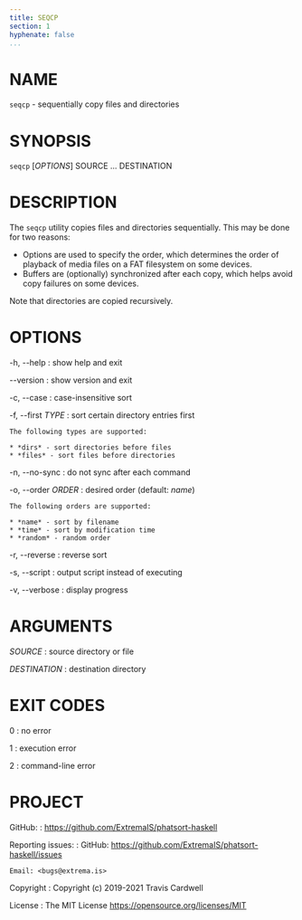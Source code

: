 ```yaml
---
title: SEQCP
section: 1
hyphenate: false
...
```


# NAME

`seqcp` - sequentially copy files and directories

# SYNOPSIS

`seqcp` [*OPTIONS*] SOURCE ... DESTINATION

# DESCRIPTION

The `seqcp` utility copies files and directories sequentially.  This may be
done for two reasons:

* Options are used to specify the order, which determines the order of
  playback of media files on a FAT filesystem on some devices.
* Buffers are (optionally) synchronized after each copy, which helps avoid
  copy failures on some devices.

Note that directories are copied recursively.

# OPTIONS

-h, \--help
:   show help and exit

\--version
:   show version and exit

-c, \--case
:   case-insensitive sort

-f, \--first *TYPE*
:   sort certain directory entries first

    The following types are supported:

    * *dirs* - sort directories before files
    * *files* - sort files before directories

-n, \--no-sync
:   do not sync after each command

-o, \--order *ORDER*
:   desired order (default: *name*)

    The following orders are supported:

    * *name* - sort by filename
    * *time* - sort by modification time
    * *random* - random order

-r, \--reverse
:   reverse sort

-s, \--script
:   output script instead of executing

-v, \--verbose
:   display progress

# ARGUMENTS

*SOURCE*
:   source directory or file

*DESTINATION*
:   destination directory

# EXIT CODES

0
:   no error

1
:   execution error

2
:   command-line error

# PROJECT

GitHub:
:   <https://github.com/ExtremaIS/phatsort-haskell>

Reporting issues:
:   GitHub: <https://github.com/ExtremaIS/phatsort-haskell/issues>

    Email: <bugs@extrema.is>

Copyright
:   Copyright (c) 2019-2021 Travis Cardwell

License
:   The MIT License <https://opensource.org/licenses/MIT>
